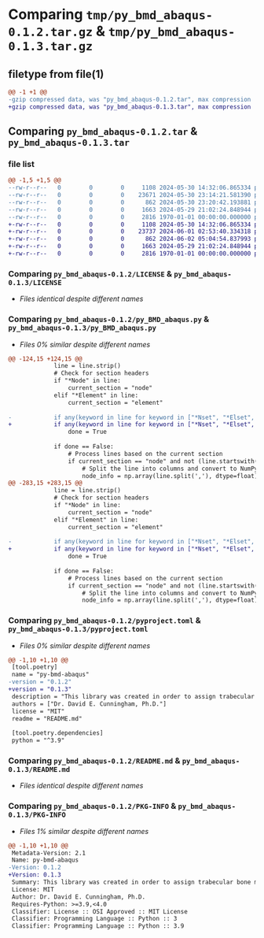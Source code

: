# Comparing `tmp/py_bmd_abaqus-0.1.2.tar.gz` & `tmp/py_bmd_abaqus-0.1.3.tar.gz`

## filetype from file(1)

```diff
@@ -1 +1 @@
-gzip compressed data, was "py_bmd_abaqus-0.1.2.tar", max compression
+gzip compressed data, was "py_bmd_abaqus-0.1.3.tar", max compression
```

## Comparing `py_bmd_abaqus-0.1.2.tar` & `py_bmd_abaqus-0.1.3.tar`

### file list

```diff
@@ -1,5 +1,5 @@
--rw-r--r--   0        0        0     1108 2024-05-30 14:32:06.865334 py_bmd_abaqus-0.1.2/LICENSE
--rw-r--r--   0        0        0    23671 2024-05-30 23:14:21.581390 py_bmd_abaqus-0.1.2/py_BMD_abaqus.py
--rw-r--r--   0        0        0      862 2024-05-30 23:20:42.193881 py_bmd_abaqus-0.1.2/pyproject.toml
--rw-r--r--   0        0        0     1663 2024-05-29 21:02:24.848944 py_bmd_abaqus-0.1.2/README.md
--rw-r--r--   0        0        0     2816 1970-01-01 00:00:00.000000 py_bmd_abaqus-0.1.2/PKG-INFO
+-rw-r--r--   0        0        0     1108 2024-05-30 14:32:06.865334 py_bmd_abaqus-0.1.3/LICENSE
+-rw-r--r--   0        0        0    23737 2024-06-01 02:53:40.334318 py_bmd_abaqus-0.1.3/py_BMD_abaqus.py
+-rw-r--r--   0        0        0      862 2024-06-02 05:04:54.837993 py_bmd_abaqus-0.1.3/pyproject.toml
+-rw-r--r--   0        0        0     1663 2024-05-29 21:02:24.848944 py_bmd_abaqus-0.1.3/README.md
+-rw-r--r--   0        0        0     2816 1970-01-01 00:00:00.000000 py_bmd_abaqus-0.1.3/PKG-INFO
```

### Comparing `py_bmd_abaqus-0.1.2/LICENSE` & `py_bmd_abaqus-0.1.3/LICENSE`

 * *Files identical despite different names*

### Comparing `py_bmd_abaqus-0.1.2/py_BMD_abaqus.py` & `py_bmd_abaqus-0.1.3/py_BMD_abaqus.py`

 * *Files 0% similar despite different names*

```diff
@@ -124,15 +124,15 @@
             line = line.strip()
             # Check for section headers
             if "*Node" in line:
                 current_section = "node"
             elif "*Element" in line:
                 current_section = "element"
 
-            if any(keyword in line for keyword in ["*Nset", "*Elset", "*End", "*Assembly"]):
+            if any(keyword in line for keyword in ["*Nset", "*Elset", "*End", "*Assembly"]) and current_section == "Element":
                 done = True
 
             if done == False:
                 # Process lines based on the current section
                 if current_section == "node" and not (line.startswith("*Node") or "*End " in line or "0.,           0.,           0." in line):
                     # Split the line into columns and convert to NumPy array
                     node_info = np.array(line.split(','), dtype=float)
@@ -283,15 +283,15 @@
             line = line.strip()
             # Check for section headers
             if "*Node" in line:
                 current_section = "node"
             elif "*Element" in line:
                 current_section = "element"
 
-            if any(keyword in line for keyword in ["*Nset", "*Elset", "*End", "*Assembly"]):
+            if any(keyword in line for keyword in ["*Nset", "*Elset", "*End", "*Assembly"]) and current_section == "Element":
                 done = True
 
             if done == False:
                 # Process lines based on the current section
                 if current_section == "node" and not (line.startswith("*Node") or "*End " in line or "0.,           0.,           0." in line):
                     # Split the line into columns and convert to NumPy array
                     node_info = np.array(line.split(','), dtype=float)
```

### Comparing `py_bmd_abaqus-0.1.2/pyproject.toml` & `py_bmd_abaqus-0.1.3/pyproject.toml`

 * *Files 0% similar despite different names*

```diff
@@ -1,10 +1,10 @@
 [tool.poetry]
 name = "py-bmd-abaqus"
-version = "0.1.2"
+version = "0.1.3"
 description = "This library was created in order to assign trabecular bone material property values to an ABAQUS CAE input mesh file (INP). This script uses the \"Pooled\" Morgan et al. Modulus-Density relationship - retrieved from DOI: 10.1016/s0021-9290(03)00071-x in order to calculate material modulus from density in g/cm^3. This tool also returns an array of element HU, density, or modulus values which can be used to easy evaluation of bone quality in the meshed region."
 authors = ["Dr. David E. Cunningham, Ph.D."]
 license = "MIT"
 readme = "README.md"
 
 [tool.poetry.dependencies]
 python = "^3.9"
```

### Comparing `py_bmd_abaqus-0.1.2/README.md` & `py_bmd_abaqus-0.1.3/README.md`

 * *Files identical despite different names*

### Comparing `py_bmd_abaqus-0.1.2/PKG-INFO` & `py_bmd_abaqus-0.1.3/PKG-INFO`

 * *Files 1% similar despite different names*

```diff
@@ -1,10 +1,10 @@
 Metadata-Version: 2.1
 Name: py-bmd-abaqus
-Version: 0.1.2
+Version: 0.1.3
 Summary: This library was created in order to assign trabecular bone material property values to an ABAQUS CAE input mesh file (INP). This script uses the "Pooled" Morgan et al. Modulus-Density relationship - retrieved from DOI: 10.1016/s0021-9290(03)00071-x in order to calculate material modulus from density in g/cm^3. This tool also returns an array of element HU, density, or modulus values which can be used to easy evaluation of bone quality in the meshed region.
 License: MIT
 Author: Dr. David E. Cunningham, Ph.D.
 Requires-Python: >=3.9,<4.0
 Classifier: License :: OSI Approved :: MIT License
 Classifier: Programming Language :: Python :: 3
 Classifier: Programming Language :: Python :: 3.9
```

